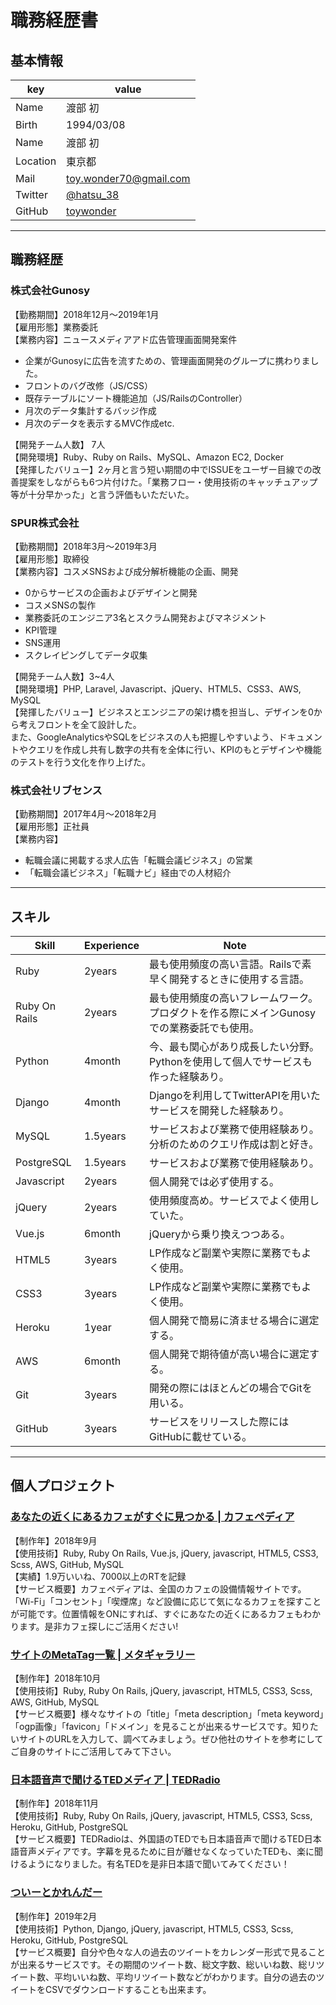# 職務経歴書

## 基本情報
| key | value |
----|----
| Name | 渡部 初 |
| Birth | 1994/03/08 |
| Name | 渡部 初 |
| Location | 東京都 |
| Mail | [toy.wonder70@gmail.com](toy.wonder70@gmail.com) |
| Twitter | [@hatsu_38](https://twitter.com/hatsu_38) |
| GitHub | [toywonder](https://github.com/toywonder) |

---

## 職務経歴
### 株式会社Gunosy
【勤務期間】2018年12月〜2019年1月  
【雇用形態】業務委託  
【業務内容】ニュースメディアアド広告管理画面開発案件
- 企業がGunosyに広告を流すための、管理画面開発のグループに携わりました。
- フロントのバグ改修（JS/CSS）
- 既存テーブルにソート機能追加（JS/RailsのController）
- 月次のデータ集計するバッジ作成
- 月次のデータを表示するMVC作成etc.

【開発チーム人数】 7人  
【開発環境】Ruby、Ruby on Rails、MySQL、Amazon EC2, Docker  
【発揮したバリュー】2ヶ月と言う短い期間の中でISSUEをユーザー目線での改善提案をしながらも6つ片付けた。「業務フロー・使用技術のキャッチュアップ等が十分早かった」と言う評価もいただいた。

### SPUR株式会社
【勤務期間】2018年3月〜2019年3月  
【雇用形態】取締役  
【業務内容】コスメSNSおよび成分解析機能の企画、開発
- 0からサービスの企画およびデザインと開発
- コスメSNSの製作
- 業務委託のエンジニア3名とスクラム開発およびマネジメント
- KPI管理
- SNS運用
- スクレイピングしてデータ収集

【開発チーム人数】3~4人  
【開発環境】PHP, Laravel, Javascript、jQuery、HTML5、CSS3、AWS, MySQL  
【発揮したバリュー】ビジネスとエンジニアの架け橋を担当し、デザインを0から考えフロントを全て設計した。  
また、GoogleAnalyticsやSQLをビジネスの人も把握しやすいよう、ドキュメントやクエリを作成し共有し数字の共有を全体に行い、KPIのもとデザインや機能のテストを行う文化を作り上げた。

### 株式会社リブセンス
【勤務期間】2017年4月〜2018年2月  
【雇用形態】正社員  
【業務内容】
- 転職会議に掲載する求人広告「転職会議ビジネス」の営業
- 「転職会議ビジネス」「転職ナビ」経由での人材紹介

---

## スキル
| Skill | Experience | Note |
----|----|----
| Ruby | 2years | 最も使用頻度の高い言語。Railsで素早く開発するときに使用する言語。 |
| Ruby On Rails | 2years | 最も使用頻度の高いフレームワーク。プロダクトを作る際にメインGunosyでの業務委託でも使用。 |
| Python | 4month | 今、最も関心があり成長したい分野。Pythonを使用して個人でサービスも作った経験あり。 |
| Django | 4month | Djangoを利用してTwitterAPIを用いたサービスを開発した経験あり。 |
| MySQL | 1.5years | サービスおよび業務で使用経験あり。分析のためのクエリ作成は割と好き。 |
| PostgreSQL | 1.5years | サービスおよび業務で使用経験あり。 |
| Javascript | 2years | 個人開発では必ず使用する。 |
| jQuery | 2years | 使用頻度高め。サービスでよく使用していた。 |
| Vue.js | 6month | jQueryから乗り換えつつある。 |
| HTML5 | 3years | LP作成など副業や実際に業務でもよく使用。 |
| CSS3 | 3years | LP作成など副業や実際に業務でもよく使用。 |
| Heroku | 1year | 個人開発で簡易に済ませる場合に選定する。 |
| AWS | 6month | 個人開発で期待値が高い場合に選定する。 |
| Git | 3years | 開発の際にはほとんどの場合でGitを用いる。 |
| GitHub | 3years | サービスをリリースした際にはGitHubに載せている。 |

---

## 個人プロジェクト
### [あなたの近くにあるカフェがすぐに見つかる | カフェぺディア](https://cafepedia.jp/)
【制作年】2018年9月  
【使用技術】Ruby, Ruby On Rails, Vue.js, jQuery, javascript, HTML5, CSS3, Scss, AWS, GitHub, MySQL  
【実績】1.9万いいね、7000以上のRTを記録  
【サービス概要】カフェペディアは、全国のカフェの設備情報サイトです。「Wi-Fi」「コンセント」「喫煙席」など設備に応じて気になるカフェを探すことが可能です。位置情報をONにすれば、すぐにあなたの近くにあるカフェもわかります。是非カフェ探しにご活用ください!

### [サイトのMetaTag一覧 | メタギャラリー](https://metagallery.jp/)
【制作年】2018年10月  
【使用技術】Ruby, Ruby On Rails, jQuery, javascript, HTML5, CSS3, Scss, AWS, GitHub, MySQL  
【サービス概要】様々なサイトの「title」「meta description」「meta keyword」「ogp画像」「favicon」「ドメイン」を見ることが出来るサービスです。知りたいサイトのURLを入力して、調べてみましょう。ぜひ他社のサイトを参考にしてご自身のサイトにご活用してみて下さい。  

### [日本語音声で聞けるTEDメディア | TEDRadio](https://www.tedradio.jp/)
【制作年】2018年11月  
【使用技術】Ruby, Ruby On Rails, jQuery, javascript, HTML5, CSS3, Scss, Heroku, GitHub, PostgreSQL  
【サービス概要】TEDRadioは、外国語のTEDでも日本語音声で聞けるTED日本語音声メディアです。字幕を見るために目が離せなくなっていたTEDも、楽に聞けるようになりました。有名TEDを是非日本語で聞いてみてください！

### [ついーとかれんだー](https://www.tweetcal.com/)
【制作年】2019年2月  
【使用技術】Python, Django,  jQuery, javascript, HTML5, CSS3, Scss, Heroku, GitHub, PostgreSQL  
【サービス概要】自分や色々な人の過去のツイートをカレンダー形式で見ることが出来るサービスです。その期間のツイート数、総文字数、総いいね数、総リツイート数、平均いいね数、平均リツイート数などがわかります。自分の過去のツイートをCSVでダウンロードすることも出来ます。
